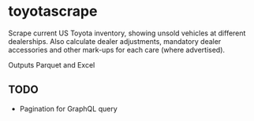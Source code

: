 # toyotascrape

Scrape current US Toyota inventory, showing unsold vehicles at different dealerships. Also calculate dealer adjustments, mandatory dealer accessories and other mark-ups for each care (where advertised).

Outputs Parquet and Excel

## TODO

- Pagination for GraphQL query
